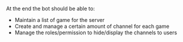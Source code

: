 At the end the bot should be able to:
- Maintain a list of game for the server
- Create and manage a certain amount of channel for each game
- Manage the roles/permission to hide/display the channels to users
